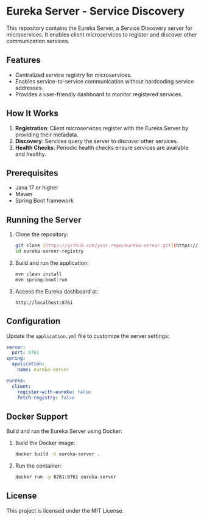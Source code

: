 # Eureka Server - Service Discovery

This repository contains the Eureka Server, a Service Discovery server for microservices. It enables client microservices to register and discover other communication services.

## Features
- Centralized service registry for microservices.
- Enables service-to-service communication without hardcoding service addresses.
- Provides a user-friendly dashboard to monitor registered services.

## How It Works
1. **Registration**: Client microservices register with the Eureka Server by providing their metadata.
2. **Discovery**: Services query the server to discover other services.
3. **Health Checks**: Periodic health checks ensure services are available and healthy.

## Prerequisites
- Java 17 or higher
- Maven
- Spring Boot framework

## Running the Server
1. Clone the repository:
   ```bash
   git clone [https://github.com/your-repo/eureka-server.git](https://github.com/rcheeez/eureka-server-registry.git)
   cd eureka-server-registry
   ```
2. Build and run the application:
   ```bash
   mvn clean install
   mvn spring-boot:run
   ```
3. Access the Eureka dashboard at:
   ```
   http://localhost:8761
   ```

## Configuration
Update the `application.yml` file to customize the server settings:
```yaml
server:
  port: 8761
spring:
  application:
    name: eureka-server

eureka:
  client:
    register-with-eureka: false
    fetch-registry: false
```

## Docker Support
Build and run the Eureka Server using Docker:
1. Build the Docker image:
   ```bash
   docker build -t eureka-server .
   ```
2. Run the container:
   ```bash
   docker run -p 8761:8761 eureka-server
   ```

## License
This project is licensed under the MIT License.
